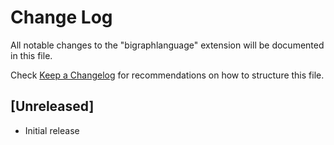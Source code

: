 # Change Log

All notable changes to the "bigraphlanguage" extension will be documented in this file.

Check [Keep a Changelog](http://keepachangelog.com/) for recommendations on how to structure this file.

## [Unreleased]

- Initial release